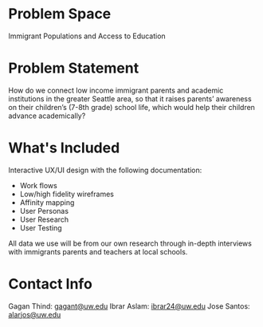 # Problem Space

Immigrant Populations and Access to Education 

# Problem Statement

How do we connect low income immigrant parents and academic institutions in the greater Seattle area, so that it raises parents’ awareness on their children’s (7-8th grade) school life, which would help their children advance academically?

# What's Included

Interactive UX/UI design with the following documentation:
- Work flows
- Low/high fidelity wireframes
- Affinity mapping
- User Personas
- User Research
- User Testing

All data we use will be from our own research through in-depth interviews with immigrants parents and teachers at local schools. 

# Contact Info

Gagan Thind: gagant@uw.edu
Ibrar Aslam: ibrar24@uw.edu
Jose Santos: alarjos@uw.edu
